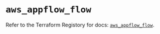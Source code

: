 # `aws_appflow_flow`

Refer to the Terraform Registory for docs: [`aws_appflow_flow`](https://registry.terraform.io/providers/hashicorp/aws/5.8.0/docs/resources/appflow_flow).
